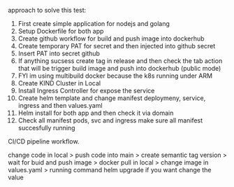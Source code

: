 approach to solve this test:
1. First create simple application for nodejs and golang
2. Setup Dockerfile for both app
3. Create github workflow for build and push image into dockerhub
4. Create temporary PAT for secret and then injected into github secret
5. Insert PAT into secret github 
6. If anything sucsess create tag in release and then check the tab action that will be
trigger build image and push into dockerhub (public mode)
7. FYI im using multibuild docker because the k8s running under ARM 
8. Create KIND Cluster in Local 
9. Install Ingress Controller for expose the service
10. Create helm template and change manifest deploymeny, service, ingress and then values.yaml
11. Helm install for both app and then check it via domain 
12. Check all manifest pods, svc and ingress make sure all manifest succesfully running

CI/CD pipeline workflow.

change code in local > push code into main > create semantic tag version > wait for buid and push image > docker pull in local > change image in values.yaml > running command helm upgrade if you want change the value